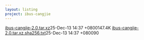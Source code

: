 ```yaml
---
layout: listing
project: ibus-cangjie
---
```


<tr><td><a href="ibus-cangjie-2.0.tar.xz">ibus-cangjie-2.0.tar.xz</a></td><td>25-Dec-13 14:37 +0800</td><td>147.4K</td></tr>
<tr><td><a href="ibus-cangjie-2.0.tar.xz.sha256.txt">ibus-cangjie-2.0.tar.xz.sha256.txt</a></td><td>25-Dec-13 14:37 +0800</td><td>90</td></tr>
